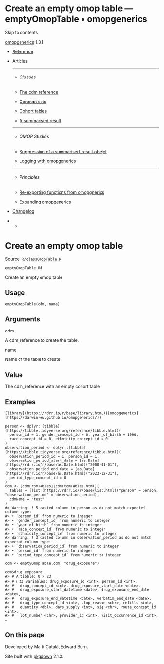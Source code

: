 # Create an empty omop table — emptyOmopTable • omopgenerics

Skip to contents

[omopgenerics](../index.html) 1.3.1

  * [Reference](../reference/index.html)
  * Articles
    * * * *

    * ###### Classes

    * [The cdm reference](../articles/cdm_reference.html)
    * [Concept sets](../articles/codelists.html)
    * [Cohort tables](../articles/cohorts.html)
    * [A summarised result](../articles/summarised_result.html)
    * * * *

    * ###### OMOP Studies

    * [Suppression of a summarised_result obejct](../articles/suppression.html)
    * [Logging with omopgenerics](../articles/logging.html)
    * * * *

    * ###### Principles

    * [Re-exporting functions from omopgnerics](../articles/reexport.html)
    * [Expanding omopgenerics](../articles/expanding_omopgenerics.html)
  * [Changelog](../news/index.html)


  *   * [](https://github.com/darwin-eu/omopgenerics/)



# Create an empty omop table

Source: [`R/classOmopTable.R`](https://github.com/darwin-eu/omopgenerics/blob/v1.3.1/R/classOmopTable.R)

`emptyOmopTable.Rd`

Create an empty omop table

## Usage
    
    
    emptyOmopTable(cdm, name)

## Arguments

cdm
    

A cdm_reference to create the table.

name
    

Name of the table to create.

## Value

The cdm_reference with an empty cohort table

## Examples
    
    
    [library](https://rdrr.io/r/base/library.html)([omopgenerics](https://darwin-eu.github.io/omopgenerics/))
    
    person <- dplyr::[tibble](https://tibble.tidyverse.org/reference/tibble.html)(
      person_id = 1, gender_concept_id = 0, year_of_birth = 1990,
      race_concept_id = 0, ethnicity_concept_id = 0
    )
    observation_period <- dplyr::[tibble](https://tibble.tidyverse.org/reference/tibble.html)(
      observation_period_id = 1, person_id = 1,
      observation_period_start_date = [as.Date](https://rdrr.io/r/base/as.Date.html)("2000-01-01"),
      observation_period_end_date = [as.Date](https://rdrr.io/r/base/as.Date.html)("2023-12-31"),
      period_type_concept_id = 0
    )
    cdm <- [cdmFromTables](cdmFromTables.html)(
      tables = [list](https://rdrr.io/r/base/list.html)("person" = person, "observation_period" = observation_period),
      cdmName = "test"
    )
    #> Warning: ! 5 casted column in person as do not match expected column type:
    #> • `person_id` from numeric to integer
    #> • `gender_concept_id` from numeric to integer
    #> • `year_of_birth` from numeric to integer
    #> • `race_concept_id` from numeric to integer
    #> • `ethnicity_concept_id` from numeric to integer
    #> Warning: ! 3 casted column in observation_period as do not match expected column type:
    #> • `observation_period_id` from numeric to integer
    #> • `person_id` from numeric to integer
    #> • `period_type_concept_id` from numeric to integer
    
    cdm <- emptyOmopTable(cdm, "drug_exposure")
    
    cdm$drug_exposure
    #> # A tibble: 0 × 23
    #> # ℹ 23 variables: drug_exposure_id <int>, person_id <int>,
    #> #   drug_concept_id <int>, drug_exposure_start_date <date>,
    #> #   drug_exposure_start_datetime <date>, drug_exposure_end_date <date>,
    #> #   drug_exposure_end_datetime <date>, verbatim_end_date <date>,
    #> #   drug_type_concept_id <int>, stop_reason <chr>, refills <int>,
    #> #   quantity <dbl>, days_supply <int>, sig <chr>, route_concept_id <int>,
    #> #   lot_number <chr>, provider_id <int>, visit_occurrence_id <int>, …
    
    

## On this page

Developed by Martí Català, Edward Burn.

Site built with [pkgdown](https://pkgdown.r-lib.org/) 2.1.3.

